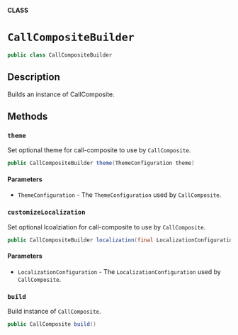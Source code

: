 **CLASS**

# `CallCompositeBuilder`

```java
public class CallCompositeBuilder
```

## Description

Builds an instance of CallComposite. 

## Methods

### `theme`

Set optional theme for call-composite to use by `CallComposite`.

```java
public CallCompositeBuilder theme(ThemeConfiguration theme) 
```

#### Parameters
* `ThemeConfiguration` - The `ThemeConfiguration` used by `CallComposite`.

### `customizeLocalization`

Set optional lcoalziation for call-composite to use by `CallComposite`.

```java
public CallCompositeBuilder localization(final LocalizationConfiguration localization)
```

#### Parameters
* `LocalizationConfiguration` - The `LocalizationConfiguration` used by `CallComposite`.

### `build`

Build instance of `CallComposite`.

```java
public CallComposite build()
```
       